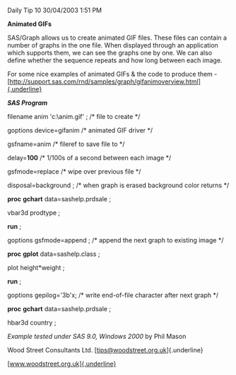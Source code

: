 Daily Tip 10 30/04/2003 1:51 PM

**Animated GIFs**

SAS/Graph allows us to create animated GIF files. These files can
contain a number of graphs in the one file. When displayed through an
application which supports them, we can see the graphs one by one. We
can also define whether the sequence repeats and how long between each
image.

For some nice examples of animated GIFs & the code to produce them -
[http://support.sas.com/rnd/samples/graph/gifanimoverview.html]{.underline}

***SAS Program***

filename anim \'c:\\anim.gif\' ; /\* file to create \*/

goptions device=gifanim /\* animated GIF driver \*/

gsfname=anim /\* fileref to save file to \*/

delay=**100** /\* 1/100s of a second between each image \*/

gsfmode=replace /\* wipe over previous file \*/

disposal=background ; /\* when graph is erased background color returns
\*/

**proc** **gchart** data=sashelp.prdsale ;

vbar3d prodtype ;

**run** ;

goptions gsfmode=append ; /\* append the next graph to existing image
\*/

**proc** **gplot** data=sashelp.class ;

plot height\*weight ;

**run** ;

goptions gepilog=\'3b\'x; /\* write end-of-file character after next
graph \*/

**proc** **gchart** data=sashelp.prdsale ;

hbar3d country ;

*Example tested under SAS 9.0, Windows 2000* by Phil Mason

Wood Street Consultants Ltd. [tips@woodstreet.org.uk]{.underline}

[www.woodstreet.org.uk]{.underline}
